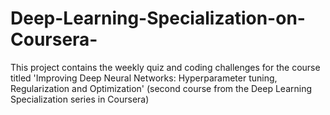 # Deep-Learning-Specialization-on-Coursera-
This project contains the weekly quiz and coding challenges for the course titled 'Improving Deep Neural Networks: Hyperparameter tuning, Regularization and Optimization' (second course from the Deep Learning Specialization series in Coursera)
